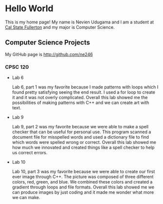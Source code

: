 # Hello World

This is my home page! My name is Nevien Udugama and I am a student at [Cal State Fullerton](http://www.fullerton.edu/) and my major is Computer Science.

## Computer Science Projects

My GitHub page is http://github.com/ne246

### CPSC 120

* Lab 6

    Lab 6, part 1 was my favorite because I made patterns with loops which I found pretty satisfying seeing the end result. I used a for loop to create it and it was not overly complicated. Overall this lab showed me the possibilities of making patterns with C++ and we can create art with text.

* Lab 9

    Lab 9, part 2 was my favorite because we were able to make a spell checker that can be useful for personal use. This program scanned a document file for misspelled words and used a dictionary file to find which words were spelled wrong or correct. Overall this lab showed me how much we innovated and created things like a spell checker to help us correct errors. 

* Lab 10

    Lab 10, part 3 was my favorite because we were able to create our first ever image through C++. The picture was composed of three different colors, red, green, and blue. We combined these colors and created a gradient through loops and file formats. Overall this lab showed me we can produce images by just coding and it made me wonder what more we can make.